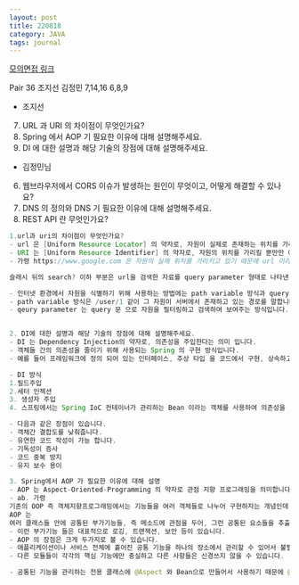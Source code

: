 ```yaml
---
layout: post
title: 220818 
category: JAVA
tags: journal
---
```


[모의면접 링크](https://www.notion.so/Section-2-4b12bd5418d54def821a5001a913f745)

Pair 36	조지선	김정민		7,14,16	6,8,9
- 조지선
7. URL 과 URI 의 차이점이 무엇인가요?
14. Spring 에서 AOP 기 필요한 이유에 대해 설명해주세요.
16. DI 에 대한 설명과 해당 기술의 장점에 대해 설명해주세요.


- 김정민님
6. 웹브라우저에서 CORS 이슈가 발생하는 원인이 무엇이고, 어떻게 해결할 수 있나요?
8. DNS 의 정의와 DNS 기 필요한 이유에 대해 설명해주세요.
9. REST API 란 무엇인가요?



```java
1.url과 uri의 차이점이 무엇인가요?
- url 은 [Uniform Resource Locator] 의 약자로, 자원이 실제로 존재하는 위치를 가리킵니다. 
- URI 는 [Uniform Resource Identifier] 의 약자로, 자원의 위치를 가리킬 뿐만만 아니라 자원에 대한 고유 식별자이기도 합니다.
- 가령 https://www.google.com 은 자원의 실제 위치를 가리키고 있기 때문에 url 이라고 볼 수 있고, 구글에 무언가를 검색해 [https://www.google.com/search?client=firefox-b-d&q=url]

슬래시 뒤의 search? 이하 부분은 url을 검색한 자료를 query parameter 형태로 나타낸 것으로 URI 라고 할 수 있습니다.

- 인터넷 환경에서 자원을 식별하기 위해 사용하는 방법에는 path variable 방식과 query parameter 방식이 있습니다.
- path variable 방식은 /user/1 같이 그 자원이 서버에서 존재하고 있는 경로를 말합니다.
- qeury parameter 는 query 문 으로 자원을 필터링하고 검색하여 보여주는 방식입니다.


```

```java

2. DI에 대한 설명과 해당 기술의 장점에 대해 설명해주세요.
- DI 는 Dependency Injection의 약자로, 의존성을 주입한다는 의미 입니다.
- 객체들 간의 의존성을 줄이기 위해 사용되는 Spring 의 구현 방식입니다.
- 예를 들어 프레임워크에 정의 되어 있는 인터페이스, 추상 타입 을 코드에서 구현, 상속하고 프레임워크에 넘겨줍니다. 프레임워크는 그 인터페이스와 추상 객체를 알고 있고 이것을 객체를 프레임워크에 주입, 또는 의존성을 주입한다고 합니다.

- DI 방식
1.필드주입
2.세터 인젝션
3. 생성자 주입
4. 스프링에서는 Spring IoC 컨테이너가 관리하는 Bean 이라는 객체를 사용하여 의존성을 주입할 수 있습니다.

- 다음과 같은 장점이 있습니다.
- 객체간 결합도를 낮춰줍니다.
- 유연한 코드 작성이 가능 합니다.
- 기독성이 증사
- 코드 중복 방지
- 유지 보수 용이


```

```java
3. Spring에서 AOP 가 필요한 이유에 대해 설명
- AOP 는 Aspect-Oriented-Programming 의 약자로 관점 지향 프로그래밍을 의미합니다.
- ab. 가령
기존의 OOP 즉 객체지향프로그래밍에서는 기능들을 여러 객체들로 나누어 구현하자는 개념인데, 
AOP 는
여러 클래스들 안에 공통된 부가기능들, 즉 메소드에 관점을 두어, 그런 공통된 요소들을 추출하자는 것입니다. 
- 이런 부가기능 들은 대표적으로 로깅, 트랜잭션, 보안 등이 있습니다.
- AOP 의 장점은 크게 두가지로 볼 수 있습니다.
- 애플리케이션이나 서비스 전체에 흩어진 공통 기능을 하나의 장소에서 관리할 수 있어서 불필요한 반복을 없앨 수 있습니다.
- 다른 모듈들이 각각의 핵심 기능에만 충실하고 다른 사항들은 신경쓰지 않을 수 있습니다.

- 공통된 기능을 관리하는 전용 클래스에 @Aspect 와 Bean으로 만들어서 사용하기 때문에 @Component 애너테이션도 같이 붙여줘야 합니다.
```
